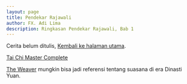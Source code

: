 ```yaml
---
layout: page
title: Pendekar Rajawali
author: FX. Adi Lima
description: Ringkasan Pendekar Rajawali, Bab 1
---
```


Cerita belum ditulis, [Kembali ke halaman utama](/).

[Tai Chi Master Complete](https://www.youtube.com/watch?v=wS3Oz6_6hP8)

[The Weaver](https://www.youtube.com/playlist?list=PL7C5yjs3NsoCijQt6MUDfNfuhPX_c3Dz8) mungkin bisa jadi referensi
tentang suasana di era Dinasti Yuan.


